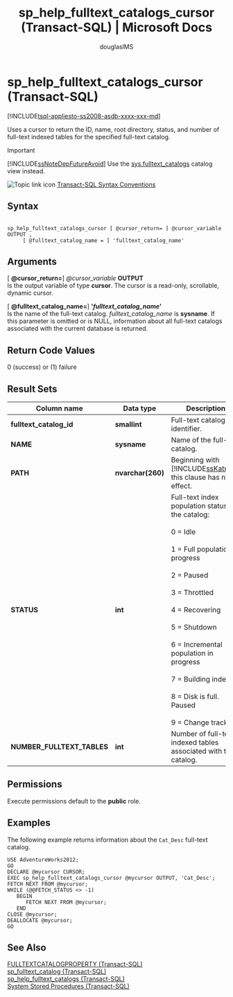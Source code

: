 ﻿---
title: "sp_help_fulltext_catalogs_cursor (Transact-SQL) | Microsoft Docs"
ms.custom: ""
ms.date: "03/14/2017"
ms.prod: sql
ms.prod_service: "database-engine, sql-database"
ms.component: "system-stored-procedures"
ms.reviewer: ""
ms.suite: "sql"
ms.technology: system-objects
ms.tgt_pltfrm: ""
ms.topic: "language-reference"
f1_keywords: 
  - "sp_help_fulltext_catalogs_cursor"
  - "sp_help_fulltext_catalogs_cursor_TSQL"
dev_langs: 
  - "TSQL"
helpviewer_keywords: 
  - "sp_help_fulltext_catalogs_cursor"
ms.assetid: d44478d1-0cc4-415e-9d1a-6dccb64674fa
caps.latest.revision: 33
author: "douglaslMS"
ms.author: "douglasl"
manager: craigg
monikerRange: "= azuresqldb-current || >= sql-server-2016 || = sqlallproducts-allversions"
---
# sp_help_fulltext_catalogs_cursor (Transact-SQL)
[!INCLUDE[tsql-appliesto-ss2008-asdb-xxxx-xxx-md](../../includes/tsql-appliesto-ss2008-asdb-xxxx-xxx-md.md)]

  Uses a cursor to return the ID, name, root directory, status, and number of full-text indexed tables for the specified full-text catalog.  
  
> [!IMPORTANT]  
>  [!INCLUDE[ssNoteDepFutureAvoid](../../includes/ssnotedepfutureavoid-md.md)] Use the [sys.fulltext_catalogs](../../relational-databases/system-catalog-views/sys-fulltext-catalogs-transact-sql.md) catalog view instead.  
  
 ![Topic link icon](../../database-engine/configure-windows/media/topic-link.gif "Topic link icon") [Transact-SQL Syntax Conventions](../../t-sql/language-elements/transact-sql-syntax-conventions-transact-sql.md)  
  
## Syntax  
  
```  
  
sp_help_fulltext_catalogs_cursor [ @cursor_return= ] @cursor_variable OUTPUT ,   
     [ @fulltext_catalog_name = ] 'fulltext_catalog_name'   
```  
  
## Arguments  
 [ **@cursor_return=**] *@cursor_variable* **OUTPUT**  
 Is the output variable of type **cursor**. The cursor is a read-only, scrollable, dynamic cursor.  
  
 [ **@fulltext_catalog_name=**] **'***fulltext_catalog_name***'**  
 Is the name of the full-text catalog. *fulltext_catalog_name* is **sysname**. If this parameter is omitted or is NULL, information about all full-text catalogs associated with the current database is returned.  
  
## Return Code Values  
 0 (success) or (1) failure  
  
## Result Sets  
  
|Column name|Data type|Description|  
|-----------------|---------------|-----------------|  
|**fulltext_catalog_id**|**smallint**|Full-text catalog identifier.|  
|**NAME**|**sysname**|Name of the full-text catalog.|  
|**PATH**|**nvarchar(260)**|Beginning with [!INCLUDE[ssKatmai](../../includes/sskatmai-md.md)], this clause has no effect.|  
|**STATUS**|**int**|Full-text index population status of the catalog:<br /><br /> 0 = Idle<br /><br /> 1 = Full population in progress<br /><br /> 2 = Paused<br /><br /> 3 = Throttled<br /><br /> 4 = Recovering<br /><br /> 5 = Shutdown<br /><br /> 6 = Incremental population in progress<br /><br /> 7 = Building index<br /><br /> 8 = Disk is full. Paused<br /><br /> 9 = Change tracking|  
|**NUMBER_FULLTEXT_TABLES**|**int**|Number of full-text indexed tables associated with the catalog.|  
  
## Permissions  
 Execute permissions default to the **public** role.  
  
## Examples  
 The following example returns information about the `Cat_Desc` full-text catalog.  
  
```  
USE AdventureWorks2012;  
GO  
DECLARE @mycursor CURSOR;  
EXEC sp_help_fulltext_catalogs_cursor @mycursor OUTPUT, 'Cat_Desc';  
FETCH NEXT FROM @mycursor;  
WHILE (@@FETCH_STATUS <> -1)  
   BEGIN  
      FETCH NEXT FROM @mycursor;  
   END  
CLOSE @mycursor;  
DEALLOCATE @mycursor;  
GO   
```  
  
## See Also  
 [FULLTEXTCATALOGPROPERTY &#40;Transact-SQL&#41;](../../t-sql/functions/fulltextcatalogproperty-transact-sql.md)   
 [sp_fulltext_catalog &#40;Transact-SQL&#41;](../../relational-databases/system-stored-procedures/sp-fulltext-catalog-transact-sql.md)   
 [sp_help_fulltext_catalogs &#40;Transact-SQL&#41;](../../relational-databases/system-stored-procedures/sp-help-fulltext-catalogs-transact-sql.md)   
 [System Stored Procedures &#40;Transact-SQL&#41;](../../relational-databases/system-stored-procedures/system-stored-procedures-transact-sql.md)  
  
  
